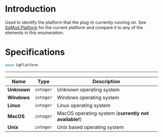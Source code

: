 # Introduction

Used to identify the platform that the plug-in currently running on. See [SqMod.Platform](Enumerations/Enum.SqMod) for the current platform and compare it to any of the elements in this enumeration.

# Specifications

```D
enum SqPlatform
```

----

| Name | Type | Description |
|---|---|---|
| **Unknown** | `integer` | Unknown operating system |
| **Windows** | `integer` | Windows operating system |
| **Linux** | `integer` | Linux operating system |
| **MacOS** | `integer` | MacOS operating system (**currently not available!**) |
| **Unix** | `integer` | Unix based operating system |
